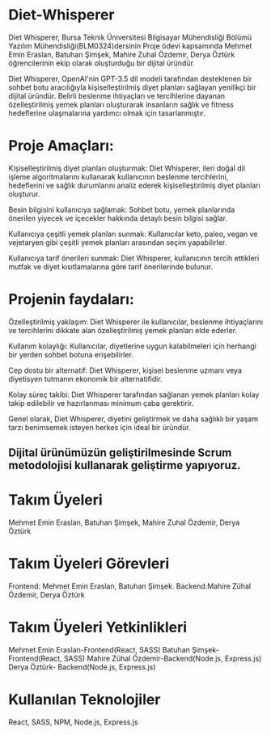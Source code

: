 # Diet-Whisperer

Diet Whisperer, Bursa Teknik Üniversitesi Bilgisayar Mühendisliği Bölümü Yazılım Mühendisliği(BLM0324)dersinin Proje ödevi kapsamında Mehmet Emin Eraslan, Batuhan Şimşek, Mahire Zuhal Özdemir, Derya Öztürk öğrencilerinin ekip olarak oluşturduğu bir dijital üründür.

Diet Whisperer, OpenAI'nin GPT-3.5 dil modeli tarafından desteklenen bir sohbet botu aracılığıyla kişiselleştirilmiş diyet planları sağlayan yenilikçi bir dijital üründür. Belirli beslenme ihtiyaçları ve tercihlerine dayanan özelleştirilmiş yemek planları oluşturarak insanların sağlık ve fitness hedeflerine ulaşmalarına yardımcı olmak için tasarlanmıştır.

# Proje Amaçları:

Kişiselleştirilmiş diyet planları oluşturmak: Diet Whisperer, ileri doğal dil işleme algoritmalarını kullanarak kullanıcının beslenme tercihlerini, hedeflerini ve sağlık durumlarını analiz ederek kişiselleştirilmiş diyet planları oluşturur.

Besin bilgisini kullanıcıya sağlamak: Sohbet botu, yemek planlarında önerilen yiyecek ve içecekler hakkında detaylı besin bilgisi sağlar.

Kullanıcıya çeşitli yemek planları sunmak: Kullanıcılar keto, paleo, vegan ve vejetaryen gibi çeşitli yemek planları arasından seçim yapabilirler.

Kullanıcıya tarif önerileri sunmak: Diet Whisperer, kullanıcının tercih ettikleri mutfak ve diyet kısıtlamalarına göre tarif önerilerinde bulunur.


# Projenin faydaları:

Özelleştirilmiş yaklaşım: Diet Whisperer ile kullanıcılar, beslenme ihtiyaçlarını ve tercihlerini dikkate alan özelleştirilmiş yemek planları elde ederler.

Kullanım kolaylığı: Kullanıcılar, diyetlerine uygun kalabilmeleri için herhangi bir yerden sohbet botuna erişebilirler.

Cep dostu bir alternatif: Diet Whisperer, kişisel beslenme uzmanı veya diyetisyen tutmanın ekonomik bir alternatifidir.

Kolay süreç takibi: Diet Whisperer tarafından sağlanan yemek planları kolay takip edilebilir ve hazırlanması minimum çaba gerektirir.


Genel olarak, Diet Whisperer, diyetini geliştirmek ve daha sağlıklı bir yaşam tarzı benimsemek isteyen herkes için ideal bir üründür.

## Dijital ürünümüzün geliştirilmesinde Scrum metodolojisi kullanarak geliştirme yapıyoruz.

# Takım Üyeleri
Mehmet Emin Eraslan, Batuhan Şimşek, Mahire Zuhal Özdemir, Derya Öztürk

# Takım Üyeleri Görevleri 
Frontend: Mehmet Emin Eraslan, Batuhan Şimşek. 
Backend:Mahire Zühal Özdemir, Derya Öztürk

# Takım Üyeleri Yetkinlikleri
Mehmet Emin Eraslan-Frontend(React, SASS)
Batuhan Şimşek-Frontend(React, SASS)
Mahire Zühal Özdemir-Backend(Node.js, Express.js)
Derya Öztürk- Backend(Node.js, Express.js)

# Kullanılan Teknolojiler
React, SASS, NPM, Node.js, Express.js
